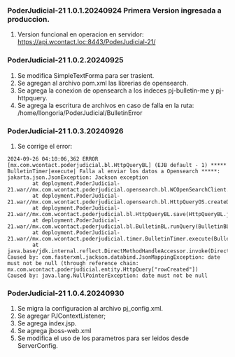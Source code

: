 ### PoderJudicial-21 1.0.1.20240924 Primera Version ingresada a produccion.
1. Version funcional en operacion en servidor: https://api.wcontact.loc:8443/PoderJudicial-21/

### PoderJudicial-21 1.0.2.20240925 
1. Se modifica SimpleTextForma para ser trasient.
2. Se agregan al archivo pom.xml las librerias de opensearch.
3. Se agrega la conexion de opensearch a los indeces pj-bulletin-me y pj-httpquery.
4. Se agrega la escritura de archivos en caso de falla en la ruta: /home/llongoria/PoderJudicial/BulletinError

### PoderJudicial-21 1.0.3.20240926
1. Se corrige el error:

```
2024-09-26 04:10:06,362 ERROR [mx.com.wcontact.poderjudicial.bl.HttpQueryBL] (EJB default - 1) ***** BulletinTimer|execute| Falla al enviar los datos a Opensearch *****: jakarta.json.JsonException: Jackson exception
        at deployment.PoderJudicial-21.war//mx.com.wcontact.poderjudicial.opensearch.bl.WCOpenSearchClient.createDocument(WCOpenSearchClient.java:50)
        at deployment.PoderJudicial-21.war//mx.com.wcontact.poderjudicial.opensearch.bl.HttpQueryOS.createDocument(HttpQueryOS.java:57)
        at deployment.PoderJudicial-21.war//mx.com.wcontact.poderjudicial.bl.HttpQueryBL.save(HttpQueryBL.java:44)
        at deployment.PoderJudicial-21.war//mx.com.wcontact.poderjudicial.bl.BulletinBL.runQuery(BulletinBL.java:91)
        at deployment.PoderJudicial-21.war//mx.com.wcontact.poderjudicial.timer.BulletinTimer.execute(BulletinTimer.java:60)
        at java.base/jdk.internal.reflect.DirectMethodHandleAccessor.invoke(DirectMethodHandleAccessor.java:103)
Caused by: com.fasterxml.jackson.databind.JsonMappingException: date must not be null (through reference chain: mx.com.wcontact.poderjudicial.entity.HttpQuery["rowCreated"])
Caused by: java.lang.NullPointerException: date must not be null
```

### PoderJudicial-21 1.0.4.20240930
1. Se migra la configuracion al archivo pj_config.xml.
2. Se agregar PJContextListener;
3. Se agrega index.jsp.
4. Se agrega jboss-web.xml
5. Se modifica el uso de los parametros para ser leidos desde ServerConfig.